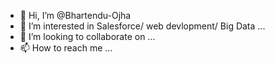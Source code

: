 - 👋 Hi, I’m @Bhartendu-Ojha
- 👀 I’m interested in Salesforce/ web devlopment/ Big Data ...
- 💞️ I’m looking to collaborate on ...
- 📫 How to reach me ...

<!---
Bhartendu-Ojha/Bhartendu-Ojha is a ✨ special ✨ repository because its `README.md` (this file) appears on your GitHub profile.
You can click the Preview link to take a look at your changes.
--->
